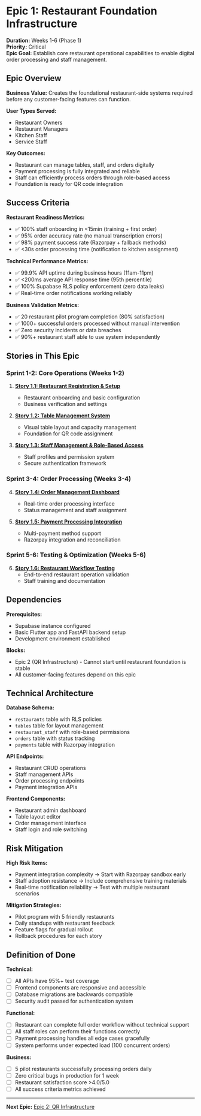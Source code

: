 # Epic 1: Restaurant Foundation Infrastructure

**Duration:** Weeks 1-6 (Phase 1)  
**Priority:** Critical  
**Epic Goal:** Establish core restaurant operational capabilities to enable digital order processing and staff management.

## Epic Overview

**Business Value:** Creates the foundational restaurant-side systems required before any customer-facing features can function.

**User Types Served:**

- Restaurant Owners
- Restaurant Managers
- Kitchen Staff
- Service Staff

**Key Outcomes:**

- Restaurant can manage tables, staff, and orders digitally
- Payment processing is fully integrated and reliable
- Staff can efficiently process orders through role-based access
- Foundation is ready for QR code integration

## Success Criteria

**Restaurant Readiness Metrics:**

- ✅ 100% staff onboarding in <15min (training + first order)
- ✅ 95% order accuracy rate (no manual transcription errors)
- ✅ 98% payment success rate (Razorpay + fallback methods)
- ✅ <30s order processing time (notification to kitchen assignment)

**Technical Performance Metrics:**

- ✅ 99.9% API uptime during business hours (11am-11pm)
- ✅ <200ms average API response time (95th percentile)
- ✅ 100% Supabase RLS policy enforcement (zero data leaks)
- ✅ Real-time order notifications working reliably

**Business Validation Metrics:**

- ✅ 20 restaurant pilot program completion (80% satisfaction)
- ✅ 1000+ successful orders processed without manual intervention
- ✅ Zero security incidents or data breaches
- ✅ 90%+ restaurant staff able to use system independently

## Stories in This Epic

### Sprint 1-2: Core Operations (Weeks 1-2)

1. **[Story 1.1: Restaurant Registration & Setup](../stories/story-1.1-restaurant-setup.md)**

   - Restaurant onboarding and basic configuration
   - Business verification and settings

2. **[Story 1.2: Table Management System](../stories/story-1.2-table-management.md)**

   - Visual table layout and capacity management
   - Foundation for QR code assignment

3. **[Story 1.3: Staff Management & Role-Based Access](../stories/story-1.3-staff-management.md)**
   - Staff profiles and permission system
   - Secure authentication framework

### Sprint 3-4: Order Processing (Weeks 3-4)

4. **[Story 1.4: Order Management Dashboard](../stories/story-1.4-order-management.md)**

   - Real-time order processing interface
   - Status management and staff assignment

5. **[Story 1.5: Payment Processing Integration](../stories/story-1.5-payment-processing.md)**
   - Multi-payment method support
   - Razorpay integration and reconciliation

### Sprint 5-6: Testing & Optimization (Weeks 5-6)

6. **[Story 1.6: Restaurant Workflow Testing](../stories/story-1.6-workflow-testing.md)**
   - End-to-end restaurant operation validation
   - Staff training and documentation

## Dependencies

**Prerequisites:**

- Supabase instance configured
- Basic Flutter app and FastAPI backend setup
- Development environment established

**Blocks:**

- Epic 2 (QR Infrastructure) - Cannot start until restaurant foundation is stable
- All customer-facing features depend on this epic

## Technical Architecture

**Database Schema:**

- `restaurants` table with RLS policies
- `tables` table for layout management
- `restaurant_staff` with role-based permissions
- `orders` table with status tracking
- `payments` table with Razorpay integration

**API Endpoints:**

- Restaurant CRUD operations
- Staff management APIs
- Order processing endpoints
- Payment integration APIs

**Frontend Components:**

- Restaurant admin dashboard
- Table layout editor
- Order management interface
- Staff login and role switching

## Risk Mitigation

**High Risk Items:**

- Payment integration complexity → Start with Razorpay sandbox early
- Staff adoption resistance → Include comprehensive training materials
- Real-time notification reliability → Test with multiple restaurant scenarios

**Mitigation Strategies:**

- Pilot program with 5 friendly restaurants
- Daily standups with restaurant feedback
- Feature flags for gradual rollout
- Rollback procedures for each story

## Definition of Done

**Technical:**

- [ ] All APIs have 95%+ test coverage
- [ ] Frontend components are responsive and accessible
- [ ] Database migrations are backwards compatible
- [ ] Security audit passed for authentication system

**Functional:**

- [ ] Restaurant can complete full order workflow without technical support
- [ ] All staff roles can perform their functions correctly
- [ ] Payment processing handles all edge cases gracefully
- [ ] System performs under expected load (100 concurrent orders)

**Business:**

- [ ] 5 pilot restaurants successfully processing orders daily
- [ ] Zero critical bugs in production for 1 week
- [ ] Restaurant satisfaction score >4.0/5.0
- [ ] All success criteria metrics achieved

---

**Next Epic:** [Epic 2: QR Infrastructure](./epic-2-qr-infrastructure.md)
